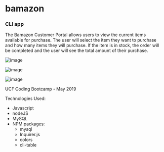 # bamazon
### CLI app

The Bamazon Customer Portal allows users to view the current items available for purchase. The user will select the item they want to purchase and how many items they will purchase. If the item is in stock, the order will be completed and the user will see the total amount of their purchase. 

![image](https://user-images.githubusercontent.com/24906805/57897571-6a0df980-7823-11e9-80e9-96a34977f805.png)

![image](https://user-images.githubusercontent.com/24906805/57897607-9f1a4c00-7823-11e9-9649-e0b3e6021309.png)

![image](https://user-images.githubusercontent.com/24906805/57897650-d8eb5280-7823-11e9-8f6c-d8089a707bf8.png)

UCF Coding Bootcamp  -  May 2019

Technologies Used:
- Javascript
- nodeJS
- MySQL
- NPM packages:
  - mysql
  - Inquirer.js
  - colors
  - cli-table
